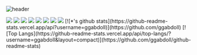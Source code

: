 ![header](https://capsule-render.vercel.app/api?type=waving&color=E3826C&height=250&section=header&text=Jeong%20ChangSeong&fontSize=90&animation=fadeIn&fontAlignY=38&desc=%20&descAlignY=62&descAlign=62)

<img src="https://img.shields.io/badge/-Spring-6DB33F?style=flat-square&logo=Spring&logoColor=white"/>
<img src="https://img.shields.io/badge/-SpringBoot-6DB33F?style=flat-square&logo=Spring Boot&logoColor=white"/>
<img src="https://img.shields.io/badge/-JavaScript-F7DF1E?style=flat-square&logo=JavaScript&logoColor=black"/>
<img src="https://img.shields.io/badge/-ReactNative-61DAFB?style=flat-square&logo=React&logoColor=white"/>
<img src="https://img.shields.io/badge/-Html5-E34F26?style=flat-square&logo=Html5&logoColor=white"/>
<img src="https://img.shields.io/badge/-Css3-1572B6?style=flat-square&logo=Css3&logoColor=white"/>
<img src="https://img.shields.io/badge/-MariaDB-003545?style=flat-square&logo=MariaDB&logoColor=white"/>
<img src="https://img.shields.io/badge/-MySQL-4479A1?style=flat-square&logo=MySQL&logoColor=white"/>
[![*'s github stats](https://github-readme-stats.vercel.app/api?username=ggabdoll)](https://github.com/ggabdoll)
[![Top Langs](https://github-readme-stats.vercel.app/api/top-langs/?username=ggabdoll&layout=compact)](https://github.com/ggabdoll/github-readme-stats)
